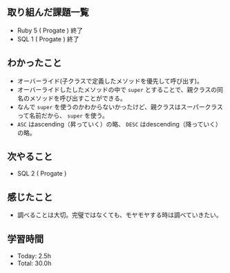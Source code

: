 ## 取り組んだ課題一覧
- Ruby 5 ( Progate ) 終了
- SQL 1 ( Progate ) 終了
## わかったこと
- オーバーライド(子クラスで定義したメソッドを優先して呼び出す)。
- オーバーライドしたしたメソッドの中で ```super``` とすることで、親クラスの同名のメソッドを呼び出すことができる。
- なんで ```super``` を使うのかわからないかったけど、親クラスはスーパークラスって名前だから、 ```super``` を使う。
- ```ASC``` はascending（昇っていく）の略、 ```DESC``` はdescending（降っていく）の略。
## 次やること
- SQL 2 ( Progate ) 
## 感じたこと
- 調べることは大切。完璧ではなくても、モヤモヤする時は調べていきたい。
## 学習時間
- Today: 2.5h
- Total: 30.0h
